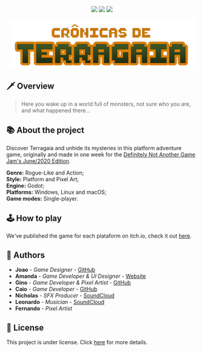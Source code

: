 <p align="center">
  <img src="https://img.shields.io/github/repo-size/AmanditaDev/terragaia?style=for-the-badge">
  <img src="https://img.shields.io/badge/Godot-v3.2-%23478cbf?logo=godot-engine&logoColor=white&style=for-the-badge">
  <img src="https://img.shields.io/github/license/AmanditaDev/terragaia?style=for-the-badge">
</p>

<p align="center">
  <img src="/extras/logo.png" alt="Chronicles of Terragaia logo made with an orange outline and green gradient fill pixel-art typography">
</p>

## 🗡️ Overview

> Here you wake up in a world full of monsters, not sure who you are, and what happened there...

## 📚 About the project

Discover Terragaia and unhide its mysteries in this platform adventure game, originally and made in one week for the [Definitely Not Another Game Jam's June/2020 Edition](https://itch.io/jam/certamente-no-outra-game-jam).

**Genre:** Rogue-Like and Action;<br>
**Style:** Platform and Pixel Art;<br>
**Engine:** Godot;<br>
**Platforms:** Windows, Linux and macOS;<br>
**Game modes:** Single-player.

## 🕹️ How to play

We've published the game for each plataform on itch.io, check it out [here](https://amanditadev.itch.io/cronicas-de-terragaia).

## 👋 Authors

* **Joao** - *Game Designer* - [GitHub](https://github.com/DwarFFF)
* **Amanda** - *Game Developer & UI Designer* - [Website](https://amandamartins.dev)
* **Gino** - *Game Developer & Pixel Artist* - [GitHub](https://github.com/ginocarlo01)
* **Caio** - *Game Developer* - [GitHub](https://github.com/Cainhu19)
* **Nicholas** - *SFX Producer* - [SoundCloud](https://soundcloud.com/nicholas-buck-piovan)
* **Leonardo** - *Musician* - [SoundCloud](https://soundcloud.com/leo-bonna-692384242)
* **Fernando** - *Pixel Artist*

## 📜 License

This project is under license. Click [here](LICENSE.md) for more details.
